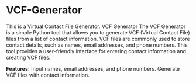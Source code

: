 # VCF-Generator
This is a Virtual Contact File Generator.
VCF Generator
The VCF Generator is a simple Python tool that allows you to generate VCF (Virtual Contact File) files from a list of contact information. VCF files are commonly used to store contact details, such as names, email addresses, and phone numbers. This tool provides a user-friendly interface for entering contact information and creating VCF files.

******Features**:****
Input names, email addresses, and phone numbers.
Generate VCF files with contact information.
